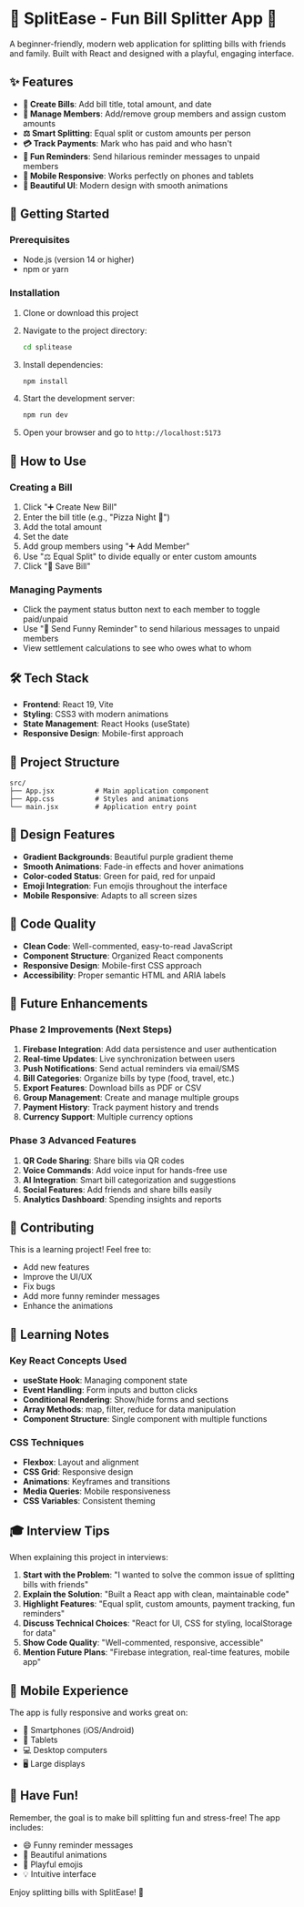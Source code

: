 # 🍕 SplitEase - Fun Bill Splitter App 💸

A beginner-friendly, modern web application for splitting bills with friends and family. Built with React and designed with a playful, engaging interface.

## ✨ Features

- **📝 Create Bills**: Add bill title, total amount, and date
- **👥 Manage Members**: Add/remove group members and assign custom amounts
- **⚖️ Smart Splitting**: Equal split or custom amounts per person
- **💳 Track Payments**: Mark who has paid and who hasn't
- **📢 Fun Reminders**: Send hilarious reminder messages to unpaid members
- **📱 Mobile Responsive**: Works perfectly on phones and tablets
- **🎨 Beautiful UI**: Modern design with smooth animations

## 🚀 Getting Started

### Prerequisites
- Node.js (version 14 or higher)
- npm or yarn

### Installation

1. Clone or download this project
2. Navigate to the project directory:
   ```bash
   cd splitease
   ```

3. Install dependencies:
   ```bash
   npm install
   ```

4. Start the development server:
   ```bash
   npm run dev
   ```

5. Open your browser and go to `http://localhost:5173`

## 🎯 How to Use

### Creating a Bill
1. Click "➕ Create New Bill"
2. Enter the bill title (e.g., "Pizza Night 🍕")
3. Add the total amount
4. Set the date
5. Add group members using "➕ Add Member"
6. Use "⚖️ Equal Split" to divide equally or enter custom amounts
7. Click "💾 Save Bill"

### Managing Payments
- Click the payment status button next to each member to toggle paid/unpaid
- Use "📢 Send Funny Reminder" to send hilarious messages to unpaid members
- View settlement calculations to see who owes what to whom

## 🛠️ Tech Stack

- **Frontend**: React 19, Vite
- **Styling**: CSS3 with modern animations
- **State Management**: React Hooks (useState)
- **Responsive Design**: Mobile-first approach

## 📁 Project Structure

```
src/
├── App.jsx          # Main application component
├── App.css          # Styles and animations
└── main.jsx         # Application entry point
```

## 🎨 Design Features

- **Gradient Backgrounds**: Beautiful purple gradient theme
- **Smooth Animations**: Fade-in effects and hover animations
- **Color-coded Status**: Green for paid, red for unpaid
- **Emoji Integration**: Fun emojis throughout the interface
- **Mobile Responsive**: Adapts to all screen sizes

## 🔧 Code Quality

- **Clean Code**: Well-commented, easy-to-read JavaScript
- **Component Structure**: Organized React components
- **Responsive Design**: Mobile-first CSS approach
- **Accessibility**: Proper semantic HTML and ARIA labels

## 🚀 Future Enhancements

### Phase 2 Improvements (Next Steps)
1. **Firebase Integration**: Add data persistence and user authentication
2. **Real-time Updates**: Live synchronization between users
3. **Push Notifications**: Send actual reminders via email/SMS
4. **Bill Categories**: Organize bills by type (food, travel, etc.)
5. **Export Features**: Download bills as PDF or CSV
6. **Group Management**: Create and manage multiple groups
7. **Payment History**: Track payment history and trends
8. **Currency Support**: Multiple currency options

### Phase 3 Advanced Features
1. **QR Code Sharing**: Share bills via QR codes
2. **Voice Commands**: Add voice input for hands-free use
3. **AI Integration**: Smart bill categorization and suggestions
4. **Social Features**: Add friends and share bills easily
5. **Analytics Dashboard**: Spending insights and reports

## 🤝 Contributing

This is a learning project! Feel free to:
- Add new features
- Improve the UI/UX
- Fix bugs
- Add more funny reminder messages
- Enhance the animations

## 📝 Learning Notes

### Key React Concepts Used
- **useState Hook**: Managing component state
- **Event Handling**: Form inputs and button clicks
- **Conditional Rendering**: Show/hide forms and sections
- **Array Methods**: map, filter, reduce for data manipulation
- **Component Structure**: Single component with multiple functions

### CSS Techniques
- **Flexbox**: Layout and alignment
- **CSS Grid**: Responsive design
- **Animations**: Keyframes and transitions
- **Media Queries**: Mobile responsiveness
- **CSS Variables**: Consistent theming

## 🎓 Interview Tips

When explaining this project in interviews:

1. **Start with the Problem**: "I wanted to solve the common issue of splitting bills with friends"
2. **Explain the Solution**: "Built a React app with clean, maintainable code"
3. **Highlight Features**: "Equal split, custom amounts, payment tracking, fun reminders"
4. **Discuss Technical Choices**: "React for UI, CSS for styling, localStorage for data"
5. **Show Code Quality**: "Well-commented, responsive, accessible"
6. **Mention Future Plans**: "Firebase integration, real-time features, mobile app"

## 📱 Mobile Experience

The app is fully responsive and works great on:
- 📱 Smartphones (iOS/Android)
- 📱 Tablets
- 💻 Desktop computers
- 🖥️ Large displays

## 🎉 Have Fun!

Remember, the goal is to make bill splitting fun and stress-free! The app includes:
- 😄 Funny reminder messages
- 🎨 Beautiful animations
- 🍕 Playful emojis
- 💡 Intuitive interface

Enjoy splitting bills with SplitEase! 🎊
